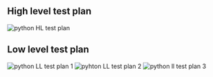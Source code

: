 ## High level test plan
![python HL test plan](https://user-images.githubusercontent.com/78849542/115102879-751bb800-9f6b-11eb-8c74-c6b86ef94389.PNG)

## Low level test plan
![python LL test plan 1](https://user-images.githubusercontent.com/78849542/115102908-95e40d80-9f6b-11eb-8b1b-d2b45d7247f6.PNG)
![pyhton LL test plan 2](https://user-images.githubusercontent.com/78849542/115102917-9f6d7580-9f6b-11eb-9d27-884ef2de6594.PNG)
![python ll test plan 3](https://user-images.githubusercontent.com/78849542/115102924-aa280a80-9f6b-11eb-9613-d86284a01cdc.PNG)

